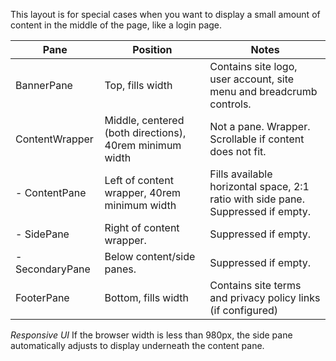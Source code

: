 ﻿This layout is for special cases when you want to display a small amount of content in the middle of the page, like a login page.

| Pane             | Position                       | Notes
|------------------|--------------------------------|-------------------------------
| BannerPane       | Top, fills width                | Contains site logo, user account, site menu and breadcrumb controls.
| ContentWrapper   | Middle, centered (both directions), 40rem minimum width | Not a pane.  Wrapper.  Scrollable if content does not fit.
| - ContentPane    | Left of content wrapper, 40rem minimum width | Fills available horizontal space, 2:1 ratio with side pane. Suppressed if empty.
| - SidePane       | Right of content wrapper. | Suppressed if empty.
| - SecondaryPane  | Below content/side panes. | Suppressed if empty.
| FooterPane       | Bottom, fills width             | Contains site terms and privacy policy links (if configured)


*Responsive UI*
If the browser width is less than 980px, the side pane automatically adjusts to display underneath the content pane.